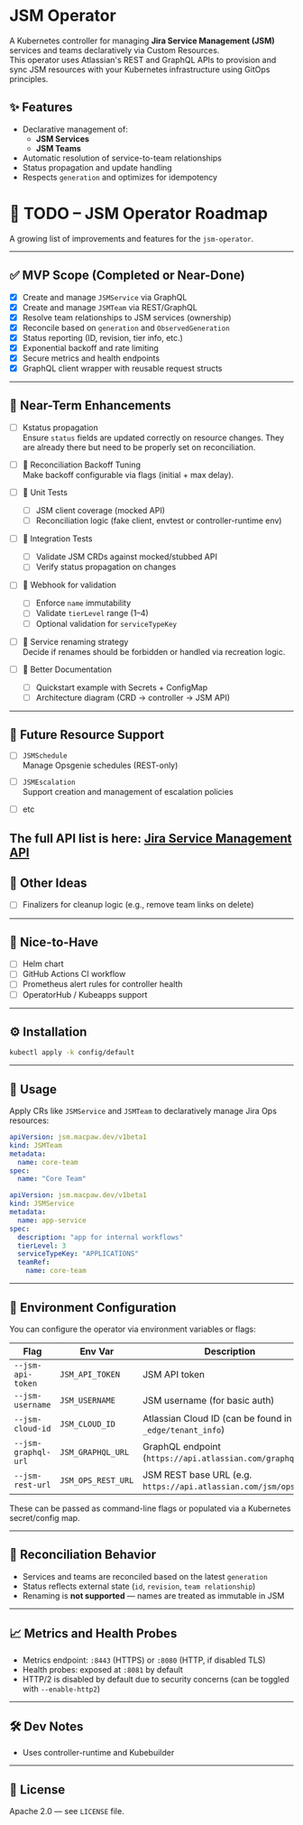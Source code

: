 # JSM Operator

A Kubernetes controller for managing **Jira Service Management (JSM)** services and teams declaratively via Custom Resources.  
This operator uses Atlassian's REST and GraphQL APIs to provision and sync JSM resources with your Kubernetes infrastructure using GitOps principles.

## ✨ Features

- Declarative management of:
  - **JSM Services**
  - **JSM Teams** 
- Automatic resolution of service-to-team relationships
- Status propagation and update handling
- Respects `generation` and optimizes for idempotency

# 📝 TODO – JSM Operator Roadmap

A growing list of improvements and features for the `jsm-operator`.

---

## ✅ MVP Scope (Completed or Near-Done)

- [x] Create and manage `JSMService` via GraphQL
- [x] Create and manage `JSMTeam` via REST/GraphQL
- [x] Resolve team relationships to JSM services (ownership)
- [x] Reconcile based on `generation` and `ObservedGeneration`
- [x] Status reporting (ID, revision, tier info, etc.)
- [x] Exponential backoff and rate limiting
- [x] Secure metrics and health endpoints
- [x] GraphQL client wrapper with reusable request structs

---

## 🚧 Near-Term Enhancements
- [ ] Kstatus propagation  
  Ensure `status` fields are updated correctly on resource changes.
  They are already there but need to be properly set on reconciliation.
- [ ] 🔁 Reconciliation Backoff Tuning  
  Make backoff configurable via flags (initial + max delay).

- [ ] 🧪 Unit Tests
  - [ ] JSM client coverage (mocked API)
  - [ ] Reconciliation logic (fake client, envtest or controller-runtime env)

- [ ] 🧪 Integration Tests
  - [ ] Validate JSM CRDs against mocked/stubbed API
  - [ ] Verify status propagation on changes

- [ ] 🔐 Webhook for validation
  - [ ] Enforce `name` immutability
  - [ ] Validate `tierLevel` range (1–4)
  - [ ] Optional validation for `serviceTypeKey`

- [ ] 🔄 Service renaming strategy  
  Decide if renames should be forbidden or handled via recreation logic.

- [ ] 📖 Better Documentation
  - [ ] Quickstart example with Secrets + ConfigMap
  - [ ] Architecture diagram (CRD → controller → JSM API)

---

## 🚀 Future Resource Support

- [ ] `JSMSchedule`  
  Manage Opsgenie schedules (REST-only)

- [ ] `JSMEscalation`  
  Support creation and management of escalation policies

- [ ] etc

The full API list is here: [Jira Service Management API](https://developer.atlassian.com/cloud/jira/service-desk-ops/rest/v2/intro/#authentication)
---

## 🧠 Other Ideas

- [ ] Finalizers for cleanup logic (e.g., remove team links on delete)

---

## 🤖 Nice-to-Have

- [ ] Helm chart
- [ ] GitHub Actions CI workflow
- [ ] Prometheus alert rules for controller health
- [ ] OperatorHub / Kubeapps support
---

## ⚙️ Installation

```bash
kubectl apply -k config/default
```

---

## 🚀 Usage

Apply CRs like `JSMService` and `JSMTeam` to declaratively manage Jira Ops resources:

```yaml
apiVersion: jsm.macpaw.dev/v1beta1
kind: JSMTeam
metadata:
  name: core-team
spec:
  name: "Core Team"
```

```yaml
apiVersion: jsm.macpaw.dev/v1beta1
kind: JSMService
metadata:
  name: app-service
spec:
  description: "app for internal workflows"
  tierLevel: 3
  serviceTypeKey: "APPLICATIONS"
  teamRef:
    name: core-team
```

---

## 🔐 Environment Configuration

You can configure the operator via environment variables or flags:

| Flag                  | Env Var             | Description                                                                 |
|-----------------------|---------------------|-----------------------------------------------------------------------------|
| `--jsm-api-token`     | `JSM_API_TOKEN`     | JSM API token                                                              |
| `--jsm-username`      | `JSM_USERNAME`      | JSM username (for basic auth)                                              |
| `--jsm-cloud-id`      | `JSM_CLOUD_ID`      | Atlassian Cloud ID (can be found in `_edge/tenant_info`)                   |
| `--jsm-graphql-url`   | `JSM_GRAPHQL_URL`   | GraphQL endpoint (`https://api.atlassian.com/graphql`)    |
| `--jsm-rest-url`      | `JSM_OPS_REST_URL`  | JSM REST base URL (e.g. `https://api.atlassian.com/jsm/ops/api`)           |

These can be passed as command-line flags or populated via a Kubernetes secret/config map.

---

## 🔄 Reconciliation Behavior

- Services and teams are reconciled based on the latest `generation`
- Status reflects external state (`id`, `revision`, `team relationship`)
- Renaming is **not supported** — names are treated as immutable in JSM

---

## 📈 Metrics and Health Probes

- Metrics endpoint: `:8443` (HTTPS) or `:8080` (HTTP, if disabled TLS)
- Health probes: exposed at `:8081` by default
- HTTP/2 is disabled by default due to security concerns (can be toggled with `--enable-http2`)

---

## 🛠 Dev Notes

- Uses controller-runtime and Kubebuilder

---

## 📄 License

Apache 2.0 — see `LICENSE` file.
